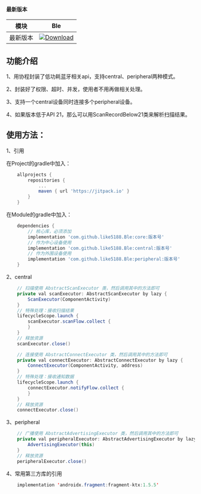 #### 最新版本

模块|Ble
---|---
最新版本|[![Download](https://jitpack.io/v/like5188/Ble.svg)](https://jitpack.io/#like5188/Ble)

## 功能介绍
1、用协程封装了低功耗蓝牙相关api，支持central、peripheral两种模式。

2、封装好了权限、超时、并发，使用者不用再做相关处理。

3、支持一个central设备同时连接多个peripheral设备。

4、如果版本低于API 21，那么可以用ScanRecordBelow21类来解析扫描结果。

## 使用方法：

1、引用

在Project的gradle中加入：
```groovy
    allprojects {
        repositories {
            ...
            maven { url 'https://jitpack.io' }
        }
    }
```
在Module的gradle中加入：
```groovy
    dependencies {
        // 核心库，必须添加
        implementation 'com.github.like5188.Ble:core:版本号'
        // 作为中心设备使用
        implementation 'com.github.like5188.Ble:central:版本号'
        // 作为外围设备使用
        implementation 'com.github.like5188.Ble:peripheral:版本号'
    }
```

2、central
```java
    // 扫描使用 AbstractScanExecutor 类，然后调用其中的方法即可
    private val scanExecutor: AbstractScanExecutor by lazy {
        ScanExecutor(ComponentActivity)
    }
    // 特殊处理：接收扫描结果
    lifecycleScope.launch {
        scanExecutor.scanFlow.collect {
        }
    }
    // 释放资源
    scanExecutor.close()

    // 连接使用 AbstractConnectExecutor 类，然后调用其中的方法即可
    private val connectExecutor: AbstractConnectExecutor by lazy {
        ConnectExecutor(ComponentActivity, address)
    }
    // 特殊处理：接收通知数据
    lifecycleScope.launch {
        connectExecutor.notifyFlow.collect {
        }
    }
    // 释放资源
    connectExecutor.close()
```

3、peripheral
```java
    // 广播使用 AbstractAdvertisingExecutor 类，然后调用其中的方法即可
    private val peripheralExecutor: AbstractAdvertisingExecutor by lazy {
        AdvertisingExecutor(this)
    }
    // 释放资源
    peripheralExecutor.close()
```

4、常用第三方库的引用
```java
    implementation 'androidx.fragment:fragment-ktx:1.5.5'
```
